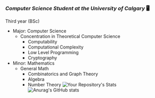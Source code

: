 ### ***Computer Science Student at the University of Calgary*** :desktop_computer:
Third year (BSc)
* Major: Computer Science 
  * Concentration in Theoretical Computer Science
    * Computability
     * Computational Complexity
      * Low Level Programming
      * Cryptography  
* Minor: Mathematics
  * General Math
    * Combinatorics and Graph Theory 
     * Algebra
      * Number Theory 
![Your Repository's Stats](https://github-readme-stats.vercel.app/api/top-langs/?username=NoahPinel&theme=Dark)
![Anurag's GitHub stats](https://github-readme-stats.vercel.app/api?username=N0pine&theme=dark&show_icons=true)


